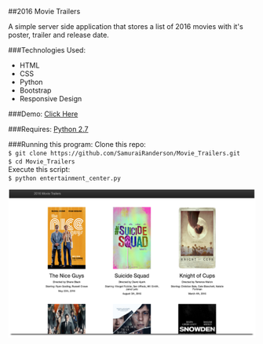 ##2016 Movie Trailers

A simple server side application that stores a list of 2016 movies with it's poster, trailer and release date.

###Technologies Used:
* HTML
* CSS
* Python
* Bootstrap
* Responsive Design

###Demo:
[Click Here](http://samurairanderson.github.io/Movie_Trailers/)

###Requires:
[Python 2.7](https://www.python.org/download/releases/2.7/)

###Running this program:
Clone this repo:<br>
`$ git clone https://github.com/SamuraiRanderson/Movie_Trailers.git`<br>
`$ cd Movie_Trailers`<br>
Execute this script:<br>
`$ python entertainment_center.py`

![2016 Movie Trailer](images/trailers.png)
